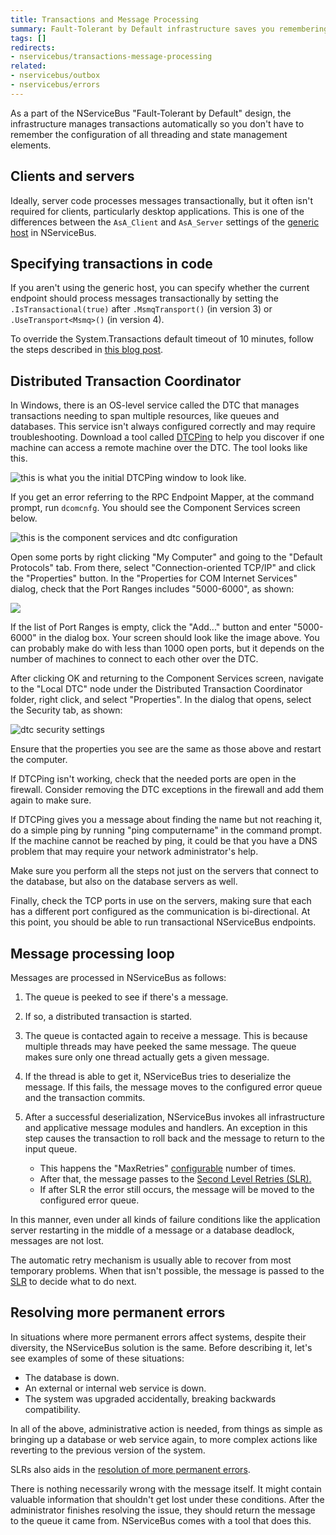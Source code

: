 ```yaml
---
title: Transactions and Message Processing
summary: Fault-Tolerant by Default infrastructure saves you remembering the configuration of threading and state management elements.
tags: []
redirects:
- nservicebus/transactions-message-processing
related:
- nservicebus/outbox
- nservicebus/errors
---
```


As a part of the NServiceBus "Fault-Tolerant by Default" design, the infrastructure manages transactions automatically so you don't have to remember the configuration of all threading and state management elements.

## Clients and servers

Ideally, server code processes messages transactionally, but it often isn't required for clients, particularly desktop applications. This is one of the differences between the `AsA_Client` and `AsA_Server` settings of the [generic host](/nservicebus/hosting/nservicebus-host/) in NServiceBus.

## Specifying transactions in code

If you aren't using the generic host, you can specify whether the current endpoint should process messages transactionally by setting the `.IsTransactional(true)` after `.MsmqTransport()` (in version 3) or `.UseTransport<Msmq>()` (in version 4).

To override the System.Transactions default timeout of 10 minutes, follow the steps described in [this blog post](http://blogs.msdn.com/b/ajit/archive/2008/06/18/override-the-system-transactions-default-timeout-of-10-minutes-in-the-code.aspx).

## Distributed Transaction Coordinator

In Windows, there is an OS-level service called the DTC that manages transactions needing to span multiple resources, like queues and databases. This service isn't always configured correctly and may require troubleshooting. Download a tool called
[DTCPing](http://www.microsoft.com/en-us/download/details.aspx?id=2868) to help you discover if one machine can access a remote machine over the DTC. The tool looks like this.

![this is what you the initial DTCPing window to look like.](dtcping.png "this is what you the initial DTCPing window to look like.")

If you get an error referring to the RPC Endpoint Mapper, at the command prompt, run `dcomcnfg`. You should see the Component Services screen below.

![this is the component services and dtc configuration](dtc-dcomcnfg-1.png "this is the component services and dtc configuration")

Open some ports by right clicking "My Computer" and going to the "Default Protocols" tab. From there, select "Connection-oriented TCP/IP" and click the "Properties" button. In the "Properties for COM Internet Services" dialog, check that the Port Ranges includes "5000-6000", as shown:

![](dtc-dcomcnfg-2.png)

If the list of Port Ranges is empty, click the "Add..." button and enter
"5000-6000" in the dialog box. Your screen should look like the image above. You can probably make do with less than 1000 open ports, but it depends on the number of machines to connect to each other over the DTC.

After clicking OK and returning to the Component Services screen, navigate to the "Local DTC" node under the Distributed Transaction Coordinator folder, right click, and select "Properties". In the dialog that opens, select the Security tab, as shown:

![dtc security settings](dtc-dcomcnfg-3.png "dtc security settings")

Ensure that the properties you see are the same as those above and restart the computer.

If DTCPing isn't working, check that the needed ports are open in the firewall. Consider removing the DTC exceptions in the firewall and add them again to make sure.

If DTCPing gives you a message about finding the name but not reaching it, do a simple ping by running "ping computername" in the command prompt. If the machine cannot be reached by ping, it could be that you have a DNS problem that may require your network administrator's help.

Make sure you perform all the steps not just on the servers that connect to the database, but also on the database servers as well.

Finally, check the TCP ports in use on the servers, making sure that each has a different port configured as the communication is bi-directional. At this point, you should be able to run transactional NServiceBus endpoints.

## Message processing loop

Messages are processed in NServiceBus as follows:

1.  The queue is peeked to see if there's a message.
2.  If so, a distributed transaction is started.
3.  The queue is contacted again to receive a message. This is because multiple threads may have peeked the same message. The queue makes sure only one thread actually gets a given message.
4.  If the thread is able to get it, NServiceBus tries to deserialize the message. If this fails, the message moves to the configured error queue and the transaction commits.
5.  After a successful deserialization, NServiceBus invokes all infrastructure and applicative message modules and handlers. An exception in this step causes the transaction to roll back and the message to return to the input queue.

    -   This happens the "MaxRetries" [configurable](/nservicebus/msmq/transportconfig.md#maxretries) number of times.
    -   After that, the message passes to the [Second Level Retries (SLR).](/nservicebus/errors/automatic-retries.md)
    -   If after SLR the error still occurs, the message will be moved to the configured error queue.

In this manner, even under all kinds of failure conditions like the application server restarting in the middle of a message or a database deadlock, messages are not lost.

The automatic retry mechanism is usually able to recover from most temporary problems. When that isn't possible, the message is passed to the [SLR](/nservicebus/errors/automatic-retries.md) to decide what to do next.

## Resolving more permanent errors

In situations where more permanent errors affect systems, despite their diversity, the NServiceBus solution is the same. Before describing it, let's see examples of some of these situations:

-   The database is down.
-   An external or internal web service is down.
-   The system was upgraded accidentally, breaking backwards compatibility.

In all of the above, administrative action is needed, from things as simple as bringing up a database or web service again, to more complex actions like reverting to the previous version of the system.

SLRs also aids in the [resolution of more permanent errors](/nservicebus/errors/automatic-retries.md).

There is nothing necessarily wrong with the message itself. It might contain valuable information that shouldn't get lost under these conditions. After the administrator finishes resolving the issue, they should return the message to the queue it came from. NServiceBus comes with a tool that does this.


